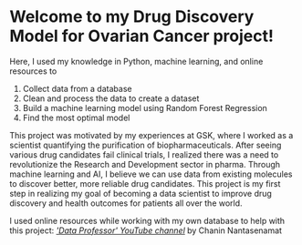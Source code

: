 # Welcome to my Drug Discovery Model for Ovarian Cancer project! 
Here, I used my knowledge in Python, machine learning, and online resources to 
1. Collect data from a database
2. Clean and process the data to create a dataset
3. Build a machine learning model using Random Forest Regression
4. Find the most optimal model

This project was motivated by my experiences at GSK, where I worked as a scientist quantifying the purification of biopharmaceuticals. After seeing various drug candidates fail clinical trials,
I realized there was a need to revolutionize the Research and Development sector in pharma. Through machine learning and AI, I believe we can use data from
existing molecules to discover better, more reliable drug candidates. This project is my first step in realizing my goal of becoming a data scientist to improve drug discovery and health outcomes 
for patients all over the world.

I used online resources while working with my own database to help with this project:
[*'Data Professor' YouTube channel*](http://youtube.com/dataprofessor) by Chanin Nantasenamat
